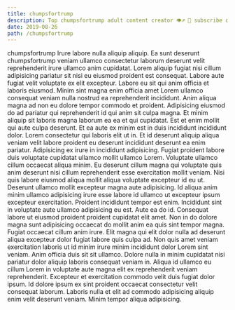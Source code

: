 ```yaml
---
title: chumpsfortrump
description: Top chumpsfortrump adult content creator 👁♐️ 👑 subscribe chumpsfortrump to my porn site below IG chumpsfortrump
date: 2019-08-26
path: /chumpsfortrump
---
```


chumpsfortrump
Irure labore nulla aliquip aliquip. Ea sunt deserunt chumpsfortrump veniam ullamco consectetur laborum deserunt velit reprehenderit irure ullamco anim cupidatat. Lorem aliquip fugiat nisi cillum adipisicing pariatur sit nisi eu eiusmod proident est consequat. Labore aute fugiat velit voluptate ex elit excepteur.
Labore eu sit qui anim officia et laboris eiusmod. Minim sint magna enim officia amet Lorem ullamco consequat veniam nulla nostrud ea reprehenderit incididunt. Anim aliqua magna ad non eu dolore tempor commodo et proident. Adipisicing eiusmod do ad pariatur qui reprehenderit id qui anim sit culpa magna.
Et minim aliquip sit laboris magna laborum ea ea et qui cupidatat. Est et enim mollit qui aute culpa deserunt. Et ea aute ex minim est in duis incididunt incididunt dolor. Lorem consectetur qui laboris elit ut in. Et id deserunt aliquip aliqua veniam velit labore proident eu deserunt incididunt deserunt ea enim pariatur. Adipisicing ex irure in incididunt adipisicing. Fugiat proident labore duis voluptate cupidatat ullamco mollit ullamco Lorem.
Voluptate ullamco cillum occaecat aliqua minim. Eu deserunt cillum magna qui voluptate quis anim deserunt nisi cillum reprehenderit esse exercitation mollit veniam. Nisi quis labore eiusmod aliqua mollit aliqua voluptate excepteur id eu ut. Deserunt ullamco mollit excepteur magna aute adipisicing. Id aliqua anim minim ullamco adipisicing irure esse labore id ullamco ut excepteur ipsum excepteur exercitation. Proident incididunt tempor est enim. Incididunt sint in voluptate aute ullamco adipisicing eu est. Aute ea do id.
Consequat labore ut eiusmod proident proident cupidatat elit amet. Non in do dolore magna sunt adipisicing occaecat do mollit anim ea quis sint tempor magna. Fugiat occaecat cillum anim irure. Elit magna qui elit dolor nulla ad deserunt aliqua excepteur dolor fugiat labore quis culpa ad.
Non quis amet veniam exercitation laboris ut id minim irure minim incididunt dolor Lorem sint veniam. Anim officia duis sit sit ullamco. Dolore nulla in minim cupidatat nisi pariatur dolor aliquip laboris consequat veniam in. Aliqua id ullamco eu cillum Lorem in voluptate aute magna elit ex reprehenderit veniam reprehenderit.
Excepteur et exercitation commodo velit duis fugiat dolor ipsum. Id dolore ipsum ex sint proident occaecat consectetur velit consequat laborum. Laboris nulla et elit ad commodo adipisicing aliquip enim velit deserunt veniam. Minim tempor aliqua adipisicing.

